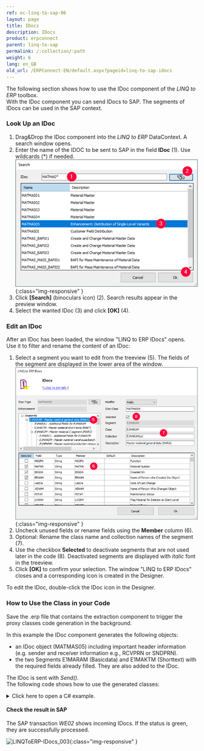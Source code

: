```yaml
---
ref: ec-linq-to-sap-06
layout: page
title: IDocs
description: IDocs
product: erpconnect
parent: linq-to-sap
permalink: /:collection/:path
weight: 6
lang: en_GB
old_url: /ERPConnect-EN/default.aspx?pageid=linq-to-sap-idocs
---
```

The following section shows how to use the IDoc component of the *LINQ to ERP* toolbox.<br>
With the IDoc component you can send IDocs to SAP. The segments of IDocs can be used in the SAP context.


### Look Up an IDoc
1. Drag&Drop the IDoc component into the *LINQ to ERP* DataContext. A search window opens. 
2. Enter the name of the IDOC to be sent to SAP in the field **IDoc** (1). Use wildcards (*) if needed. <br>
![LINQToERP-IDocs_001](/img/content/LINQToERP-IDocs_001.png){:class="img-responsive" }
3. Click **[Search]** (binoculars icon) (2). Search results appear in the preview window.
4. Select the wanted IDoc (3) and click **[OK]** (4).


### Edit an IDoc
After an IDoc has been loaded, the window "LINQ to ERP IDocs" opens. <br>
Use it to filter and rename the content of an IDoc:

1. Select a segment you want to edit from the treeview (5). The fields of the segment are displayed in the lower area of the window.<br>
![LINQToERP-IDocs_002](/img/content/LINQToERP-IDocs_002.png){:class="img-responsive" }
2. Uncheck unused fields or rename fields using the **Member** column (6).
3. Optional: Rename the class name and collection names of the segment (7).
4. Use the checkbox **Selected** to deactivate segments that are not used later in the code (8).
Deactivated segments are displayed with *italic* font in the treeview. 
5. Click **[OK]** to confirm your selection. The window "LINQ to ERP IDocs" closes and a corresponding icon is created in the Designer.

To edit the IDoc, double-click the IDoc icon in the Designer.

### How to Use the Class in your Code
Save the .erp file that contains the extraction component to trigger the proxy classes code generation in the background. <br>

In this example the IDoc component generates the following objects:
- an IDoc object (MATMAS05) including important header information (e.g. sender and receiver information e.g., RCVPRN or SNDPRN).
- the two Segments E1MARAM (Basicdata) and E1MAKTM (Shorttext) with the required fields already filled. They are also added to the IDoc.

The IDoc is sent with *Send()*.<br>
The following code shows how to use the generated classes:

<details>
<summary>Click here to open a C# example.</summary>
{% highlight csharp %}
static void Main(string[] args) 
{ 
   try 
   { 
      SAPContext sc = new SAPContext("User", "password"); 
      sc.Connection.Open(); 
  
      SAPContext.MATMAS05 MATMAS5 = new SAPContext.MATMAS05(sc.Connection); 
      SAPContext.E1MARAM E1MARAM = new SAPContext.E1MARAM(); 
      SAPContext.E1MAKTM E1MAKTM = new SAPContext.E1MAKTM(); 
  
      MATMAS5.RCVPRN = "T90CLNT090"; 
      MATMAS5.RCVPRT = "LS"; 
      MATMAS5.SNDPOR = "ERPTEST"; 
      MATMAS5.SNDPRN = "ERPTEST"; 
      MATMAS5.SNDPRT = "LS"; 
      MATMAS5.MESTYP = "MATMAS"; 
  
      E1MARAM.MATNR = "100-890"; 
      E1MARAM.MEINS = "KG"; 
      E1MARAM.MATKL = "001"; 
      E1MARAM.GEWEI = "KG"; 
      E1MARAM.MTART = "ROH"; 
  
      E1MAKTM.MAKTX = "TestMat"; 
  
      MATMAS5.E1MARAMList.Add(E1MARAM); 
      E1MARAM.E1MAKTMList.Add(E1MAKTM); 
      MATMAS5.Send(); 
  
      Console.WriteLine("IDoc sent successfully"); Console.ReadLine(); 
      } 
      catch (Exception e1) 
      { 
         Console.WriteLine(e1.Message); Console.ReadLine(); 
      } 
}
{% endhighlight %}
</details>

#### Check the result in SAP

The SAP transaction *WE02* shows incoming IDocs. 
If the status is green, they are successfully processed.

![LINQToERP-IDocs_003](/img/content/LINQToERP-IDocs_003.png){:class="img-responsive" }